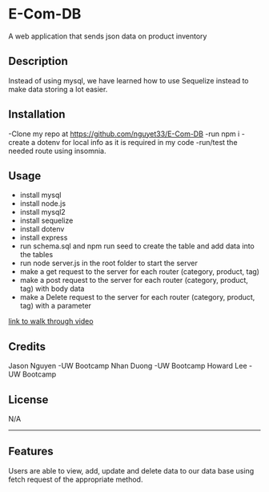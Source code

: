 # E-Com-DB
A web application that sends json data on product inventory

## Description

Instead of using mysql, we have learned how to use Sequelize instead to make data storing a lot easier.  

## Installation

-Clone my repo at https://github.com/nguyet33/E-Com-DB
-run npm i 
-create a dotenv for local info as it is required in my code
-run/test the needed route using insomnia.

## Usage
- install mysql
- install node.js
- install mysql2
- install sequelize
- install dotenv
- install express 
- run schema.sql and npm run seed to create the table and add data into the tables
- run node server.js in the root folder to start the server
- make a get request to the server for each router (category, product, tag)
- make a post request to the server for each router (category, product, tag) with body data
- make a Delete request to the server for each router (category, product, tag) with a parameter


[link to walk through video](https://drive.google.com/file/d/1DaYLPjM5G8PWTG7pg3BuAuefhyMf5gcH/view)


## Credits
Jason Nguyen -UW Bootcamp
Nhan Duong -UW Bootcamp
Howard Lee - UW Bootcamp

## License

N/A

---


## Features

Users are able to view, add, update and delete data to our data base using fetch request of the appropriate method. 